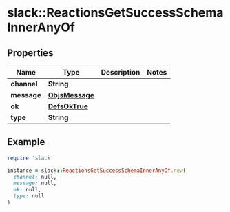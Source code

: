 # slack::ReactionsGetSuccessSchemaInnerAnyOf

## Properties

| Name | Type | Description | Notes |
| ---- | ---- | ----------- | ----- |
| **channel** | **String** |  |  |
| **message** | [**ObjsMessage**](ObjsMessage.md) |  |  |
| **ok** | [**DefsOkTrue**](DefsOkTrue.md) |  |  |
| **type** | **String** |  |  |

## Example

```ruby
require 'slack'

instance = slack::ReactionsGetSuccessSchemaInnerAnyOf.new(
  channel: null,
  message: null,
  ok: null,
  type: null
)
```

